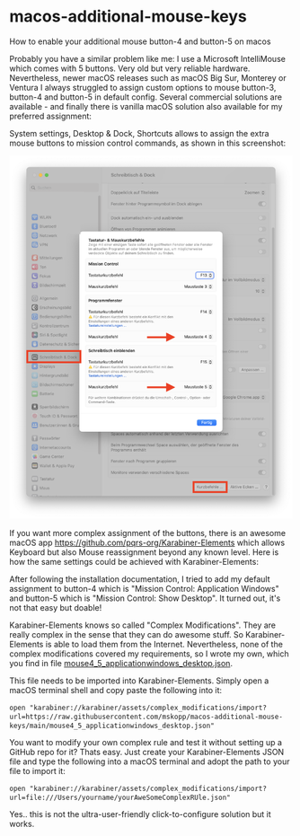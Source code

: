 # macos-additional-mouse-keys
How to enable your additional mouse button-4 and button-5 on macos

Probably you have a similar problem like me: I use a Microsoft IntelliMouse which comes with 5 buttons. Very old but very reliable hardware. 
Nevertheless, newer macOS releases such as macOS Big Sur, Monterey or Ventura I always struggled to assign custom options to mouse button-3, button-4 and button-5 in default config. 
Several commercial solutions are available - and finally there is vanilla macOS solution also available for my preferred assignment:

System settings, Desktop & Dock, Shortcuts allows to assign the extra mouse buttons to mission control commands, as shown in this screenshot:

![Screenshot showing Mission Control shortcuts](Mission_Control_extra_mouse_button_assignment_Ventura.png)

If you want more complex assignment of the buttons, there is an awesome macOS app https://github.com/pqrs-org/Karabiner-Elements which allows Keyboard but also Mouse reassignment beyond any known level.
Here is how the same settings could be achieved with Karabiner-Elements: 

After following the installation documentation, I tried to add my default assignment to button-4 which is "Mission Control: Application Windows" and button-5 which is "Mission Control: Show Desktop". It turned out, it's not that easy but doable!

Karabiner-Elements knows so called "Complex Modifications". They are really complex in the sense that they can do awesome stuff. So Karabiner-Elements is able to load them from the Internet.
Nevertheless, none of the complex modifications covered my requirements, so I wrote my own, which you find in file [mouse4_5_applicationwindows_desktop.json](mouse4_5_applicationwindows_desktop.json).

This file needs to be imported into Karabiner-Elements. Simply open a macOS terminal shell and copy paste the following into it:

    open "karabiner://karabiner/assets/complex_modifications/import?url=https://raw.githubusercontent.com/mskopp/macos-additional-mouse-keys/main/mouse4_5_applicationwindows_desktop.json"

You want to modify your own complex rule and test it without setting up a GitHub repo for it? Thats easy. Just create your Karabiner-Elements JSON file and type the following into a macOS terminal and adopt the path to your file to import it:

    open "karabiner://karabiner/assets/complex_modifications/import?url=file:///Users/yourname/yourAweSomeComplexRUle.json"

Yes.. this is not the ultra-user-friendly click-to-configure solution but it works.
